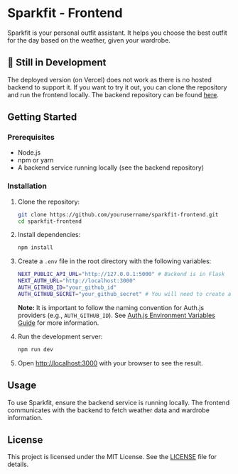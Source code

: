 
# Sparkfit - Frontend

Sparkfit is your personal outfit assistant. It helps you choose the best outfit for the day based on the weather, given your wardrobe.

## 🚧 Still in Development

The deployed version (on Vercel) does not work as there is no hosted backend to support it. If you want to try it out, you can clone the repository and run the frontend locally. The backend repository can be found [here](https://github.com/apolyeti/sparkfit-backend).

## Getting Started

### Prerequisites

- Node.js
- npm or yarn
- A backend service running locally (see the backend repository)

### Installation

1. Clone the repository:

   ```bash
   git clone https://github.com/yourusername/sparkfit-frontend.git
   cd sparkfit-frontend
   ```

2. Install dependencies:

   ```bash
   npm install
   ```

3. Create a `.env` file in the root directory with the following variables:

   ```bash
   NEXT_PUBLIC_API_URL="http://127.0.0.1:5000" # Backend is in Flask
   NEXT_AUTH_URL="http://localhost:3000"
   AUTH_GITHUB_ID="your_github_id"
   AUTH_GITHUB_SECRET="your_github_secret" # You will need to create a GitHub OAuth app
   ```

   **Note:** It is important to follow the naming convention for Auth.js providers (e.g., `AUTH_GITHUB_ID`). See [Auth.js Environment Variables Guide](https://authjs.dev/guides/environment-variables#oauth-variables) for more information.

4. Run the development server:

   ```bash
   npm run dev
   ```

5. Open [http://localhost:3000](http://localhost:3000) with your browser to see the result.

## Usage

To use Sparkfit, ensure the backend service is running locally. The frontend communicates with the backend to fetch weather data and wardrobe information.

## License

This project is licensed under the MIT License. See the [LICENSE](LICENSE) file for details.
